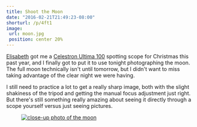 ```yaml
---
title: Shoot the Moon
date: "2016-02-21T21:49:23-08:00"
shorturl: /p/4ft1
image:
 url: moon.jpg
 position: center 20%
---
```


[Elisabeth][] got me a [Celestron Ultima 100][] spotting scope for Christmas this past year, and I
finally got to put it to use tonight photographing the moon.  The full moon technically isn't until
tomorrow, but I didn't want to miss taking advantage of the clear night we were having.

I still need to practice a lot to get a really sharp image, both with the slight shakiness of the
tripod and getting the manual focus adjustment just right.  But there's still something really
amazing about seeing it directly through a scope yourself versus just seeing pictures.

[Elisabeth]: https://notsoserendipitous.com/
[Celestron Ultima 100]: http://www.celestron.com/browse-shop/sport-optics/spotting-scopes/ultima-100-45-degree-spotting-scope

<figure>
  <a href="moon.jpg"><img src="moon.jpg" alt="close-up photo of the moon"></a>
</figure>
